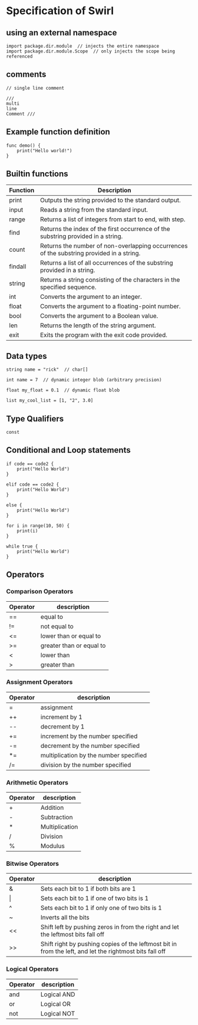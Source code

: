 # Specification of Swirl

## using an external namespace

```
import package.dir.module  // injects the entire namespace
import package.dir.module.Scope  // only injects the scope being referenced
```

## comments

```
// single line comment

///
multi
line
Comment ///
```

## Example function definition

```
func demo() {
    print("Hello world!")
}
```

## Builtin functions

| Function | Description                                                                              |
| -------- | ---------------------------------------------------------------------------------------- |
| print    | Outputs the string provided to the standard output.                                      |
| input    | Reads a string from the standard input.                                                  |
| range    | Returns a list of integers from start to end, with step.                                 |
| find     | Returns the index of the first occurrence of the substring provided in a string.         |
| count    | Returns the number of non-overlapping occurrences of the substring provided in a string. |
| findall  | Returns a list of all occurrences of the substring provided in a string.                 |
| string   | Returns a string consisting of the characters in the specified sequence.                 |
| int      | Converts the argument to an integer.                                                     |
| float    | Converts the argument to a floating-point number.                                        |
| bool     | Converts the argument to a Boolean value.                                                |
| len      | Returns the length of the string argument.                                               |
| exit     | Exits the program with the exit code provided.                                           |

## Data types

```
string name = "rick"  // char[]
```

```
int name = 7  // dynamic integer blob (arbitrary precision)
```

```
float my_float = 0.1  // dynamic float blob
```

```
list my_cool_list = [1, "2", 3.0]
```

## Type Qualifiers

`const`

## Conditional and Loop statements

```
if code == code2 {
    print("Hello World")
}
```

```
elif code == code2 {
    print("Hello World")
}
```

```
else {
    print("Hello World")
}
```

```
for i in range(10, 50) {
    print(i)
}
```

```
while true {
    print("Hello World")
}
```

## Operators

### Comparison Operators

| Operator | description                  |
| -------- | ---------------------------- |
| ==       | equal to<br>                 |
| !=       | not equal to<br>             |
| <=       | lower than or equal to<br>   |
| \>=      | greater than or equal to<br> |
| <        | lower than <br>              |
| \>       | greater than <br>            |

### Assignment Operators

| Operator | description                                |
| -------- | ------------------------------------------ |
| =        | assignment <br>                            |
| ++       | increment by 1 <br>                        |
| --       | decrement by 1 <br>                        |
| +=       | increment by the number specified<br>      |
| -=       | decrement by the number specified<br>      |
| \*=      | multiplication by the number specified<br> |
| /=       | division by the number specified<br>       |

### Arithmetic Operators

| Operator | description        |
| -------- | ------------------ |
| \+       | Addition<br>       |
| \-       | Subtraction<br>    |
| \*       | Multiplication<br> |
| \/       | Division<br>       |
| %        | Modulus            |

### Bitwise Operators

| Operator | description                                                                                             |
| -------- | ------------------------------------------------------------------------------------------------------- |
| &        | Sets each bit to 1 if both bits are 1<br>                                                               |
| \|       | Sets each bit to 1 if one of two bits is 1<br>                                                          |
| ^        | Sets each bit to 1 if only one of two bits is 1<br>                                                     |
| ~        | Inverts all the bits<br>                                                                                |
| <<       | Shift left by pushing zeros in from the right and let the leftmost bits fall off<br>                    |
| \>>      | Shift right by pushing copies of the leftmost bit in from the left, and let the rightmost bits fall off |

### Logical Operators

| Operator | description |
| -------- | ----------- |
| and      | Logical AND |
| or       | Logical OR  |
| not      | Logical NOT |
